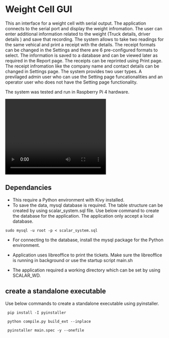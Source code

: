 # Weight Cell GUI

This an interface for a weight cell with serial output. The application connects to the serial 
port and display the weight infromation. The user can enter additional information related to 
the weight (Truck details, driver details ) and save that recording. The system allows to take
two readings for the same vehical and print a receipt with the details. The receipt formats can
be changed in the Settings and there are 6 pre-configured formats to select. The information is
saved to a database and can be viewed later as required in the Report page. The receipts can be
reprinted using Print page. The receipt infromation like the company name and contact details 
can be changed in Settings page. The system provides two user types. A previlaged admin user 
who can use the Setting page funcationalities and an operator user who does not have the Setting
page functionality. 

The system was tested and run in Raspberry Pi 4 hardware. 

<video src="tharadi-demo.mp4" width="320" height="240" controls></video>

## Dependancies

- This require a Python environment with Kivy installed. 
- To save the data, mysql database is required. The table structure can be created 
by using scalar_system.sql file. Use below command to create the database for the
application. The application only accept a local database. 

` sudo mysql -u root -p < scalar_system.sql `

- For connecting to the database, install the mysql package for the Python environment. 

- Application uses libreoffice to print the tickets. Make sure the libreoffice is running
in background or use the startup script main.sh 

- The application required a working directory which can be set by using SCALAR_WD. 

## create a standalone executable

Use below commands to create a standalone executable using pyinstaller. 

` pip install -I pyinstaller`

` python compile.py build_ext --inplace`

` pyinstaller main.spec -y --onefile`
